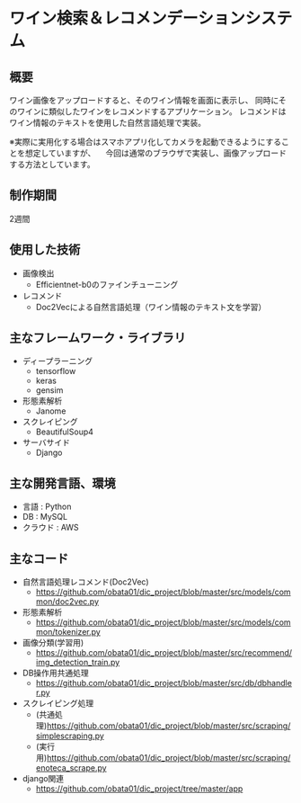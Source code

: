 # ワイン検索＆レコメンデーションシステム

## 概要
ワイン画像をアップロードすると、そのワイン情報を画面に表示し、
同時にそのワインに類似したワインをレコメンドするアプリケーション。
レコメンドはワイン情報のテキストを使用した自然言語処理で実装。

※実際に実用化する場合はスマホアプリ化してカメラを起動できるようにすることを想定していますが、
　今回は通常のブラウザで実装し、画像アップロードする方法としています。

## 制作期間
2週間

## 使用した技術
- 画像検出
  - Efficientnet-b0のファインチューニング
- レコメンド
  - Doc2Vecによる自然言語処理（ワイン情報のテキスト文を学習）
 
## 主なフレームワーク・ライブラリ
- ディープラーニング
  - tensorflow
  - keras
  - gensim
- 形態素解析
  - Janome
- スクレイピング
  - BeautifulSoup4
- サーバサイド
  - Django


## 主な開発言語、環境
- 言語 : Python
- DB : MySQL
- クラウド : AWS

## 主なコード
- 自然言語処理レコメンド(Doc2Vec)
  - https://github.com/obata01/dic_project/blob/master/src/models/common/doc2vec.py 
- 形態素解析
  - https://github.com/obata01/dic_project/blob/master/src/models/common/tokenizer.py
- 画像分類(学習用)
  - https://github.com/obata01/dic_project/blob/master/src/recommend/img_detection_train.py
- DB操作用共通処理
  - https://github.com/obata01/dic_project/blob/master/src/db/dbhandler.py
- スクレイピング処理
  - (共通処理)https://github.com/obata01/dic_project/blob/master/src/scraping/simplescraping.py
  - (実行用)https://github.com/obata01/dic_project/blob/master/src/scraping/enoteca_scrape.py
- django関連
  - https://github.com/obata01/dic_project/tree/master/app

